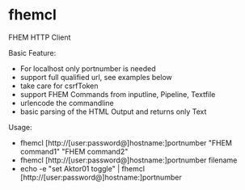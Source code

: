 # fhemcl
FHEM HTTP Client

Basic Feature:
* For localhost only portnumber is needed
* support full qualified url, see examples below
* take care for csrfToken
* support FHEM Commands from inputline, Pipeline, Textfile
* urlencode the commandline
* basic parsing of the HTML Output and returns only Text

Usage:
* fhemcl [http://[user:password@]hostname:]portnumber "FHEM command1" "FHEM command2"
* fhemcl [http://[user:password@]hostname:]portnumber filename
* echo -e "set Aktor01 toggle" | fhemcl [http://[user:password@]hostname:]portnumber
